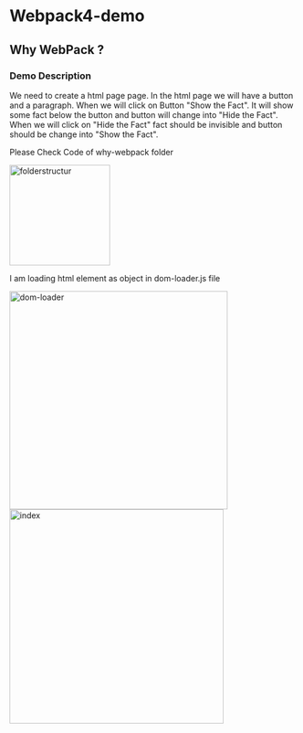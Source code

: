 # Webpack4-demo
## Why WebPack ?
### Demo Description

We need to create a html page page. In the html page we will have a button and a paragraph.
When we will click on Button "Show the Fact". It will show some fact below the button and
button will change into "Hide the Fact". When we will click on "Hide the Fact" fact should
be invisible and button should be change into "Show the Fact".

  Please Check Code of why-webpack folder
  
  
  <img width="176" alt="folderstructur" src="https://user-images.githubusercontent.com/27186815/42441053-f5b82c74-8384-11e8-8020-a827e0e5cd39.png">
  
  I am loading html element as object in  dom-loader.js file 
  
   <img width="382" alt="dom-loader" src="https://user-images.githubusercontent.com/27186815/42441519-03c59b66-8386-11e8-9f2e-e2c58fd52fb6.PNG">
   

<img width="375" alt="index" src="https://user-images.githubusercontent.com/27186815/42440678-125d5648-8384-11e8-8d09-2fd94888c190.png">

